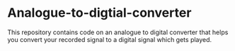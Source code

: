 # Analogue-to-digtial-converter
 This repository contains code on an analogue to digital converter that helps you convert your recorded signal to a digital signal which gets played.
